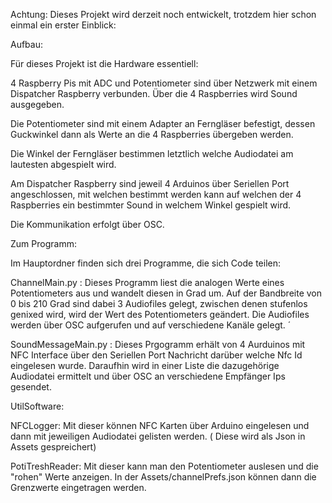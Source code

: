 Achtung: 
Dieses Projekt wird derzeit noch entwickelt, trotzdem hier schon einmal ein erster Einblick:

Aufbau: 

Für dieses Projekt ist die Hardware essentiell:

4 Raspberry Pis mit ADC und Potentiometer sind über Netzwerk mit einem Dispatcher Raspberry verbunden.
Über die 4 Raspberries wird Sound ausgegeben.

Die Potentiometer sind mit einem Adapter an Ferngläser befestigt, dessen Guckwinkel dann als Werte an die 4 Raspberries übergeben werden. 

Die Winkel der Ferngläser bestimmen letztlich welche Audiodatei am lautesten abgespielt wird.

Am Dispatcher Raspberry sind jeweil 4 Arduinos über Seriellen Port angeschlossen, mit welchen bestimmt werden kann auf welchen der 4 Raspberries ein bestimmter Sound in welchem Winkel gespielt wird. 

Die Kommunikation erfolgt über OSC.


Zum Programm: 

Im Hauptordner finden sich drei Programme, die sich Code teilen:

ChannelMain.py : Dieses Programm liest die analogen Werte eines Potentiometers aus und wandelt diesen in Grad um. Auf der Bandbreite von 0 bis 210 Grad sind dabei 3 Audiofiles gelegt, zwischen denen stufenlos genixed wird, wird der Wert des Potentiometers geändert. 
Die Audiofiles werden über OSC aufgerufen und auf verschiedene Kanäle gelegt. ´

SoundMessageMain.py : Dieses Prgogramm erhält von 4 Aurduinos mit NFC Interface über den Seriellen Port Nachricht darüber welche Nfc Id eingelesen wurde. Daraufhin wird in einer Liste die dazugehörige Audiodatei ermittelt und über OSC an verschiedene Empfänger Ips gesendet. 

UtilSoftware: 

NFCLogger: Mit dieser können NFC Karten über Arduino eingelesen  und dann mit jeweiligen Audiodatei gelisten werden. ( Diese wird als Json in Assets gespreichert)

PotiTreshReader:
Mit dieser kann man den Potentiometer auslesen und die "rohen" Werte anzeigen.
In der Assets/channelPrefs.json können dann die Grenzwerte eingetragen werden.